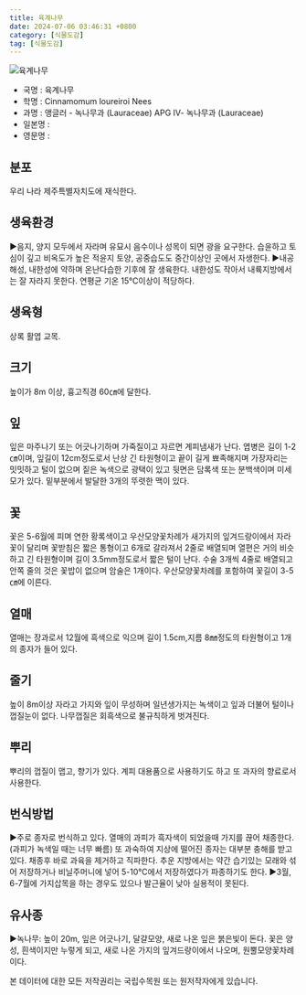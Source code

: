 ```yaml
---
title: 육계나무
date: 2024-07-06 03:46:31 +0800
category: [식물도감]
tag: [식물도감]
---
```




![육계나무](/fileUpload/plants/basic/Lauraceae/Cinnamomum/18735/18735_6_th2.JPG)
- 국명 : 육계나무
- 학명 : Cinnamomum loureiroi Nees
- 과명 : 앵글러 - 녹나무과 (Lauraceae) APG Ⅳ- 녹나무과 (Lauraceae)
- 일본명 : 
- 영문명 : 


## 분포
우리 나라 제주특별자치도에 재식한다.
## 생육환경
▶음지, 양지 모두에서 자라며 유묘시 음수이나 성목이 되면 광을 요구한다. 습윤하고 토심이 깊고 비옥도가 높은 적윤지 토양, 공중습도도 중간이상인 곳에서 자생한다.▶내공해성, 내한성에 약하며 온난다습한 기후에 잘 생육한다. 내한성도 작아서 내륙지방에서는 잘 자라지 못한다. 연평균 기온 15℃이상이 적당하다.
## 생육형
상록 활엽 교목.
## 크기
높이가 8m 이상, 흉고직경 60㎝에 달한다.
## 잎
잎은 마주나기 또는 어긋나기하며 가죽질이고 자르면 계피냄새가 난다. 엽병은 길이 1-2㎝이며, 잎길이 12cm정도로서 난상 긴 타원형이고 끝이 길게 뾰족해지며 가장자리는 밋밋하고 털이 없으며 짙은 녹색으로 광택이 있고 뒷면은 담록색 또는 분백색이며 미세모가 있다. 밑부분에서 발달한 3개의 뚜렷한 맥이 있다.
## 꽃
꽃은 5-6월에 피며 연한 황록색이고 우산모양꽃차례가 새가지의 잎겨드랑이에서 자라 꽃이 달리며 꽃받침은 짧은 통형이고 6개로 갈라져서 2줄로 배열되며 열편은 거의 비슷하고 긴 타원형이며 길이 3.5mm정도로서 짧은 털이 난다. 수술 3개씩 4줄로 배열되고 안쪽 줄의 것은 꽃밥이 없으며 암술은 1개이다. 우산모양꽃차례를 포함하여 꽃길이 3-5㎝에 이른다.
## 열매
열매는 장과로서 12월에 흑색으로 익으며 길이 1.5cm,지름 8㎜정도의 타원형이고 1개의 종자가 들어 있다.
## 줄기
높이 8m이상 자라고 가지와 잎이 무성하며 일년생가지는 녹색이고 잎과 더불어 털이나 껍질눈이 없다. 나무껍질은 회흑색으로 불규칙하게 벗겨진다.
## 뿌리
뿌리의 껍질이 맵고, 향기가 있다. 계피 대용품으로 사용하기도 하고 또 과자의 향료로서 사용한다.
## 번식방법
▶주로 종자로 번식하고 있다. 열매의 과피가 흑자색이 되었을때 가지를 끊어 채종한다.(과피가 녹색일 때는 너무 빠름) 또 과숙하여 지상에 떨어진 종자는 대부분 충해를 받고 있다. 채종후 바로 과육을 제거하고 직파한다. 추운 지방에서는 약간 습기있는 모래와 섞어 저장하거나 비닐주머니에 넣어 5-10℃에서 저장하였다가 파종하기도 한다. ▶3월, 6-7월에 가지삽목을 하는 경우도 있으나 발근율이 낮아 실용적이 못된다.
## 유사종
▶녹나무: 높이 20m, 잎은 어긋나기, 달걀모양, 새로 나온 잎은 붉은빛이 돈다. 꽃은 양성, 흰색이지만 누렇게 되고, 새로 나온 가지의 잎겨드랑이에서 나오며, 원뿔모양꽃차례이다.






본 데이터에 대한 모든 저작권리는 국립수목원 또는 원저작자에게 있습니다.
